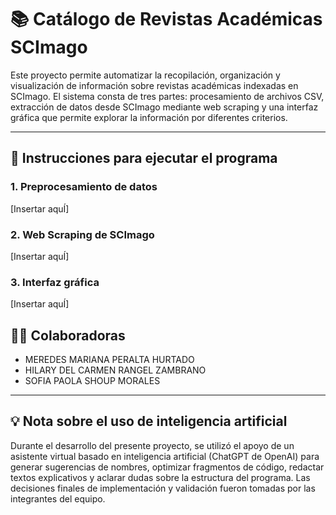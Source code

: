 # 📚 Catálogo de Revistas Académicas SCImago

Este proyecto permite automatizar la recopilación, organización y visualización de información sobre revistas académicas indexadas en SCImago. El sistema consta de tres partes: procesamiento de archivos CSV, extracción de datos desde SCImago mediante web scraping y una interfaz gráfica que permite explorar la información por diferentes criterios.

---

## 🔧 Instrucciones para ejecutar el programa

### 1. Preprocesamiento de datos

[Insertar aquÍ]

### 2. Web Scraping de SCImago

[Insertar aquÍ]

### 3. Interfaz gráfica

[Insertar aquÍ]

## 👩‍💻 Colaboradoras

* MEREDES MARIANA PERALTA HURTADO
* HILARY DEL CARMEN RANGEL ZAMBRANO
* SOFIA PAOLA SHOUP MORALES

---

## 💡 Nota sobre el uso de inteligencia artificial

Durante el desarrollo del presente proyecto, se utilizó el apoyo de un asistente virtual basado en inteligencia artificial (ChatGPT de OpenAI) para generar sugerencias de nombres, optimizar fragmentos de código, redactar textos explicativos y aclarar dudas sobre la estructura del programa. Las decisiones finales de implementación y validación fueron tomadas por las integrantes del equipo.
